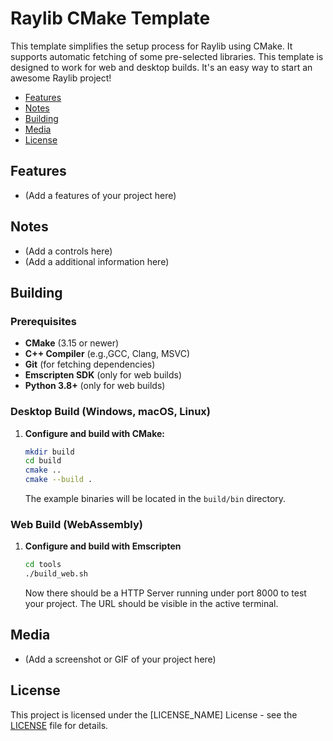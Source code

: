 # Raylib CMake Template
This template simplifies the setup process for Raylib using CMake. It supports automatic fetching of some pre-selected libraries. This template is designed to work for web and desktop builds. It's an easy way to start an awesome Raylib project!

* [Features](#features)
* [Notes](#notes)
* [Building](#building)
* [Media](#media)
* [License](#license)

## Features
* (Add a features of your project here)

## Notes
* (Add a controls here)
* (Add a additional information here)

## Building

### Prerequisites
* **CMake** (3.15 or newer)
* **C++ Compiler** (e.g.,GCC, Clang, MSVC)
* **Git** (for fetching dependencies)
* **Emscripten SDK** (only for web builds)
* **Python 3.8+** (only for web builds)

### Desktop Build (Windows, macOS, Linux)
1. **Configure and build with CMake:**
    ```bash
    mkdir build
    cd build
    cmake ..
    cmake --build .
    ```
    The example binaries will be located in the `build/bin` directory.

### Web Build (WebAssembly)
1.  **Configure and build with Emscripten**
    ```bash
    cd tools
    ./build_web.sh
    ```
    Now there should be a HTTP Server running under port 8000 to test your project. The URL should be visible in the active terminal.

## Media
* (Add a screenshot or GIF of your project here)

## License
This project is licensed under the [LICENSE_NAME] License - see the [LICENSE](LICENSE) file for details.
